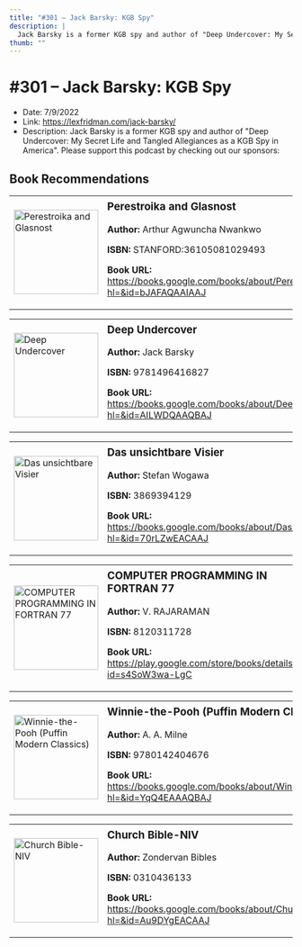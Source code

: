 ```yaml
---
title: "#301 – Jack Barsky: KGB Spy"
description: |
  Jack Barsky is a former KGB spy and author of "Deep Undercover: My Secret Life and Tangled Allegiances as a KGB Spy in America". Please support this podcast by checking out our sponsors:"
thumb: ""
---
```


# #301 – Jack Barsky: KGB Spy

  - Date: 7/9/2022
  - Link: https://lexfridman.com/jack-barsky/
  - Description: Jack Barsky is a former KGB spy and author of "Deep Undercover: My Secret Life and Tangled Allegiances as a KGB Spy in America". Please support this podcast by checking out our sponsors:

## Book Recommendations

<table style="border: none;"><tr style="border: none;"><td style="border: none;"><img src="http://books.google.com/books/content?id=bJAFAQAAIAAJ&printsec=frontcover&img=1&zoom=1&source=gbs_api" alt="Perestroika and Glasnost" width="150" style="vertical-align: top;"></td><td style="border: none; vertical-align: top;"><h3 style='margin-top: 5'>Perestroika and Glasnost</h3><p><strong>Author:</strong> Arthur Agwuncha Nwankwo</p><p><strong>ISBN:</strong> STANFORD:36105081029493</p><p><strong>Book URL:</strong> <a href="https://books.google.com/books/about/Perestroika_and_Glasnost.html?hl=&id=bJAFAQAAIAAJ">https://books.google.com/books/about/Perestroika_and_Glasnost.html?hl=&id=bJAFAQAAIAAJ</a></p></td></tr></table>
<table style="border: none;"><tr style="border: none;"><td style="border: none;"><img src="http://books.google.com/books/content?id=AILWDQAAQBAJ&printsec=frontcover&img=1&zoom=1&edge=curl&source=gbs_api" alt="Deep Undercover" width="150" style="vertical-align: top;"></td><td style="border: none; vertical-align: top;"><h3 style='margin-top: 5'>Deep Undercover</h3><p><strong>Author:</strong> Jack Barsky</p><p><strong>ISBN:</strong> 9781496416827</p><p><strong>Book URL:</strong> <a href="https://books.google.com/books/about/Deep_Undercover.html?hl=&id=AILWDQAAQBAJ">https://books.google.com/books/about/Deep_Undercover.html?hl=&id=AILWDQAAQBAJ</a></p></td></tr></table>
<table style="border: none;"><tr style="border: none;"><td style="border: none;"><img src="None" alt="Das unsichtbare Visier" width="150" style="vertical-align: top;"></td><td style="border: none; vertical-align: top;"><h3 style='margin-top: 5'>Das unsichtbare Visier</h3><p><strong>Author:</strong> Stefan Wogawa</p><p><strong>ISBN:</strong> 3869394129</p><p><strong>Book URL:</strong> <a href="https://books.google.com/books/about/Das_unsichtbare_Visier.html?hl=&id=70rLZwEACAAJ">https://books.google.com/books/about/Das_unsichtbare_Visier.html?hl=&id=70rLZwEACAAJ</a></p></td></tr></table>
<table style="border: none;"><tr style="border: none;"><td style="border: none;"><img src="http://books.google.com/books/content?id=s4SoW3wa-LgC&printsec=frontcover&img=1&zoom=1&edge=curl&source=gbs_api" alt="COMPUTER PROGRAMMING IN FORTRAN 77" width="150" style="vertical-align: top;"></td><td style="border: none; vertical-align: top;"><h3 style='margin-top: 5'>COMPUTER PROGRAMMING IN FORTRAN 77</h3><p><strong>Author:</strong> V. RAJARAMAN</p><p><strong>ISBN:</strong> 8120311728</p><p><strong>Book URL:</strong> <a href="https://play.google.com/store/books/details?id=s4SoW3wa-LgC">https://play.google.com/store/books/details?id=s4SoW3wa-LgC</a></p></td></tr></table>
<table style="border: none;"><tr style="border: none;"><td style="border: none;"><img src="http://books.google.com/books/content?id=YqQ4EAAAQBAJ&printsec=frontcover&img=1&zoom=1&edge=curl&source=gbs_api" alt="Winnie-the-Pooh (Puffin Modern Classics)" width="150" style="vertical-align: top;"></td><td style="border: none; vertical-align: top;"><h3 style='margin-top: 5'>Winnie-the-Pooh (Puffin Modern Classics)</h3><p><strong>Author:</strong> A. A. Milne</p><p><strong>ISBN:</strong> 9780142404676</p><p><strong>Book URL:</strong> <a href="https://books.google.com/books/about/Winnie_the_Pooh_Puffin_Modern_Classics.html?hl=&id=YqQ4EAAAQBAJ">https://books.google.com/books/about/Winnie_the_Pooh_Puffin_Modern_Classics.html?hl=&id=YqQ4EAAAQBAJ</a></p></td></tr></table>
<table style="border: none;"><tr style="border: none;"><td style="border: none;"><img src="http://books.google.com/books/content?id=Au9DYgEACAAJ&printsec=frontcover&img=1&zoom=1&source=gbs_api" alt="Church Bible-NIV" width="150" style="vertical-align: top;"></td><td style="border: none; vertical-align: top;"><h3 style='margin-top: 5'>Church Bible-NIV</h3><p><strong>Author:</strong> Zondervan Bibles</p><p><strong>ISBN:</strong> 0310436133</p><p><strong>Book URL:</strong> <a href="https://books.google.com/books/about/Church_Bible_NIV.html?hl=&id=Au9DYgEACAAJ">https://books.google.com/books/about/Church_Bible_NIV.html?hl=&id=Au9DYgEACAAJ</a></p></td></tr></table>
